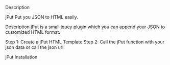 DescriptionjPutPut you JSON to HTML easily.DescriptionjPut is a small jquey plugin which you can append your JSON to customized HTML format.Step 1: Create a jPut HTML TemplateStep 2: Call the jPut function with your json data or call the json urljPutInstallation<!-- Adding jquery file--><script src="code.jquery.com/jquery-1.11.0.min.js"><!-- Adding jput file (Dont worry about the size its less than 2kb)--><script src="js/jput.min.js">jPut HTML Template//jPut HTML Template (it will he hidden)<div jput="template1">    <div class="items" id="item_{{id}}">      <h1>{{name}}</h1>      //for image tag to avoid error put 'jsrc' instead of 'src'	  <img jsrc="/images/{{image_loc||default.jpg}}" alt=""/>      <span>{{description}}</span>    </div></div><div id="main"></div>//JSON Data    var projects=[{"id":"8","name":"name1","description":"This is a test","image_loc":"image1.jpg"}, {"id":"9","name":"name2", "description":"Test 2","image_loc":"image2.jpg"}];//The div you want to upload    $('#main').jPut({        dataName:'',        //object name if the json data is in specified object        jsonData:projects,      //(jsonData/ajax_url) is required	your json data to append/prepend        ajax_url:'http://yourdomain.com/data.json',      //ajax:Specifies the URL to send the request to. Default is the current page        ajax_data:'',      //ajax:specifies data to be sent to the server        ajax_type:'',      //ajax:specifies the type of request. (GET or POST)		name:'template1',   //*required field	jput template name        limit:0,            //default:0         limit the number of record to show        prepend:false,      //default:false     If you want to prepend data make it true. By default data will append         done:function(e){                               //on success (e will be the json data)            },        error:function(msg){            alert('Error Message:'+msg);    //On error        }});